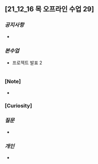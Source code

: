 ## [21_12_16 목 오프라인 수업 29]

### _공지사항_

-

### _본수업_

- 프로젝트 발표 2

#

### [Note]

-

### [Curiosity]

### _질문_

-

### _개인_

-

